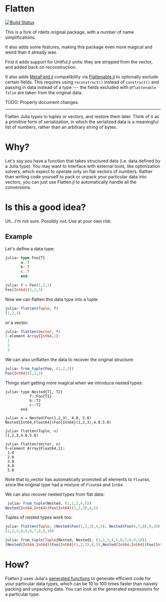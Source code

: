 # Flatten

[![Build Status](https://travis-ci.org/rafaqz/Flatten.jl.svg?branch=master)](https://travis-ci.org/rafaqz/Flatten.jl)

This is a fork of rdeits original package, with a number of name
simplifications.

It also adds some features, making this package even more magical and 
weird than it already was.

First it adds support for Unitful.jl units: they are stripped from the vector, and added
back on reconstruction. 

It also adds [MetaField.jl](https://github.com/rafaqz/MetaFields.jl) compatibility via
[Flattenable.jl](https://github.com/rafaqz/Flattenable.jl) to optionally exclude
certain fields. This requires using `reconstruct()` instead of `construct()` and
passing in data instead of a type --- the fields excluded with `@flattenable
false` are taken from the original data. 

TODO: Properly document changes.

---

Flatten Julia types to tuples or vectors, and restore them later. Think of it as
a primitive form of serialization, in which the serialized data is a meaningful
list of numbers, rather than an arbitrary string of bytes. 


# Why?

Let's say you have a function that takes structured data (i.e. data defined by a
Julia type). You may want to interface with external tools, like optimization
solvers, which expect to operate only on flat vectors of numbers. Rather than
writing code yourself to pack or unpack your particular data into vectors, you
can just use Flatten.jl to automatically handle all the conversions.

# Is this a good idea?

Uh...I'm not sure. Possibly not. Use at your own risk. 

## Example

Let's define a data type:

```julia
julia> type Foo{T}
       a::T
       b::T
       c::T
       end

julia> f = Foo(1,2,3)
Foo{Int64}(1,2,3)
```

Now we can flatten this data type into a tuple:

```julia
julia> flatten(Tuple, f)
(1,2,3)
```

or a vector:

```julia
julia> flatten(Vector, f)
3-element Array{Int64,1}:
 1
 2
 3
```

We can also unflatten the data to recover the original structure:

```julia
julia> from_tuple(Foo, (1,2,3))
Foo{Int64}(1,2,3)
```

Things start getting more magical when we introduce nested types:

```
julia> type Nested{T1, T2}
           f::Foo{T1}
           b::T2
           c::T2
       end

julia> n = Nested(Foo(1,2,3), 4.0, 5.0)
Nested{Int64,Float64}(Foo{Int64}(1,2,3),4.0,5.0)

julia> flatten(Tuple, n)
(1,2,3,4.0,5.0)

julia> flatten(Vector, n)
5-element Array{Float64,1}:
 1.0
 2.0
 3.0
 4.0
 5.0
```

Note that to_vector has automatically promoted all elements to `Float64`, since the original type had a mixture of `Float64` and `Int64`.

We can also recover nested types from flat data:

```julia
 julia> from_tuple(Nested, (1,2,3,4,5))
Nested{Int64,Int64}(Foo{Int64}(1,2,3),4,5)
```

Tuples of nested types work too:

```julia
julia> flatten(Tuple, (Nested(Foo(1,2,3),4,5), Nested(Foo(6,7,8),9,10)))
(1,2,3,4,5,6,7,8,9,10)

julia> from_tuple(Tuple{Nested, Nested}, (1,2,3,4,5,6,7,8,9,10))
(Nested{Int64,Int64}(Foo{Int64}(1,2,3),4,5),Nested{Int64,Int64}(Foo{Int64}(6,7,8),9,10))
```

# How? 

Flatten.jl uses Julia's [generated functions](http://docs.julialang.org/en/release-0.4/manual/metaprogramming/#generated-functions) to generate efficient code for your particular data types, which can be 10 to 100 times faster than naively packing and unpacking data. You can look at the generated expressions for a particular type:
